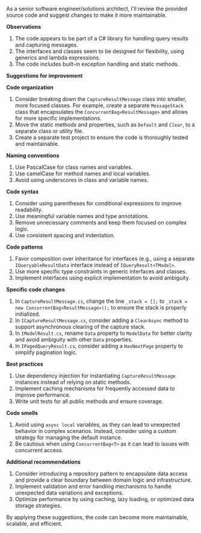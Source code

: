 As a senior software engineer/solutions architect, I'll review the provided source code and suggest changes to make it more maintainable.

**Observations**

1. The code appears to be part of a C# library for handling query results and capturing messages.
2. The interfaces and classes seem to be designed for flexibility, using generics and lambda expressions.
3. The code includes built-in exception handling and static methods.

**Suggestions for improvement**

**Code organization**

1. Consider breaking down the `CaptureResultMessage` class into smaller, more focused classes. For example, create a separate `MessageStack` class that encapsulates the `ConcurrentBag<ResultMessage>` and allows for more specific implementations.
2. Move the static methods and properties, such as `Default` and `Clear`, to a separate class or utility file.
3. Create a separate test project to ensure the code is thoroughly tested and maintainable.

**Naming conventions**

1. Use PascalCase for class names and variables.
2. Use camelCase for method names and local variables.
3. Avoid using underscores in class and variable names.

**Code syntax**

1. Consider using parentheses for conditional expressions to improve readability.
2. Use meaningful variable names and type annotations.
3. Remove unnecessary comments and keep them focused on complex logic.
4. Use consistent spacing and indentation.

**Code patterns**

1. Favor composition over inheritance for interfaces (e.g., using a separate `IQueryableResultData` interface instead of `IQueryResult<TModel>`.
2. Use more specific type constraints in generic interfaces and classes.
3. Implement interfaces using explicit implementation to avoid ambiguity.

**Specific code changes**

1. In `CaptureResultMessage.cs`, change the line `_stack = [];` to `_stack = new ConcurrentBag<ResultMessage>();` to ensure the stack is properly initialized.
2. In `ICaptureResultMessage.cs`, consider adding a `ClearAsync` method to support asynchronous clearing of the capture stack.
3. In `IModelResult.cs`, rename `Data` property to `ModelData` for better clarity and avoid ambiguity with other `Data` properties.
4. In `IPagedQueryResult.cs`, consider adding a `HasNextPage` property to simplify pagination logic.

**Best practices**

1. Use dependency injection for instantiating `CaptureResultMessage` instances instead of relying on static methods.
2. Implement caching mechanisms for frequently accessed data to improve performance.
3. Write unit tests for all public methods and ensure coverage.

**Code smells**

1. Avoid using `async local` variables, as they can lead to unexpected behavior in complex scenarios. Instead, consider using a custom strategy for managing the default instance.
2. Be cautious when using `ConcurrentBag<T>` as it can lead to issues with concurrent access.

**Additional recommendations**

1. Consider introducing a repository pattern to encapsulate data access and provide a clear boundary between domain logic and infrastructure.
2. Implement validation and error handling mechanisms to handle unexpected data variations and exceptions.
3. Optimize performance by using caching, lazy loading, or optimized data storage strategies.

By applying these suggestions, the code can become more maintainable, scalable, and efficient.